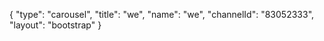 {
    "type": "carousel",
    "title": "we",
    "name": "we",
    "channelId": "83052333",
    "layout": "bootstrap"
}